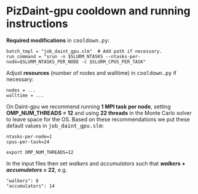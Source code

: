 # PizDaint-gpu cooldown and running instructions

**Required modifications** in <tt>cooldown.py</tt>:

	batch_tmpl = "job_daint_gpu.slm"  # Add path if necessary.
	run_command = "srun -n $SLURM_NTASKS --ntasks-per-node=$SLURM_NTASKS_PER_NODE -c $SLURM_CPUS_PER_TASK"

Adjust **resources** (number of nodes and walltime) in <tt>cooldown.py</tt> if necessary:

	nodes = ...
	walltime = ...

On Daint-gpu we recommend running **1 MPI task per node**, setting **OMP_NUM_THREADS = 12** and using **22 threads** in the Monte Carlo solver to leave space for the OS. Based on these recommendations we put these default values in <tt>job_daint_gpu.slm</tt>:

	ntasks-per-node=1
	cpus-per-task=24
	
	export OMP_NUM_THREADS=12

In the input files then set *walkers* and *accumulators*  such that ***walkers* + *accumulators* = 22**, e.g.

	"walkers": 8
	"accumulators": 14